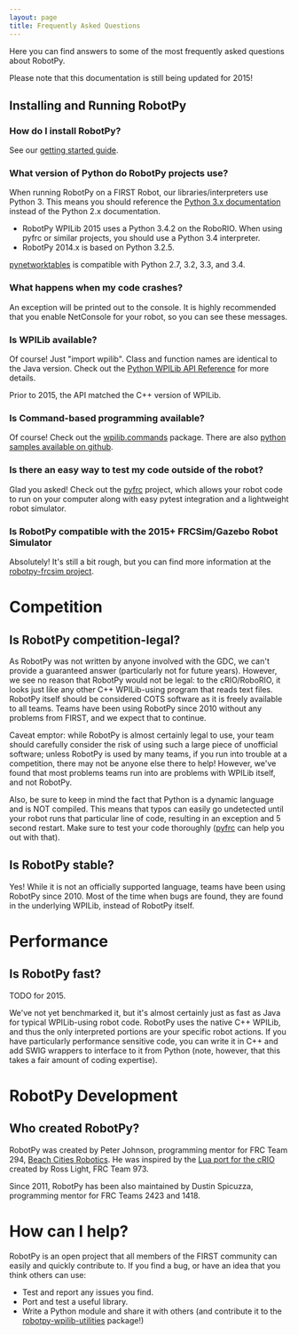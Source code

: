 ```yaml
---
layout: page
title: Frequently Asked Questions
---
```


Here you can find answers to some of the most frequently asked questions about RobotPy.

<p class="message">Please note that this documentation is still being updated for 2015!</p>

## Installing and Running RobotPy

### How do I install RobotPy?

See our [getting started guide](http://robotpy.readthedocs.org/en/latest/getting_started.html).

### What version of Python do RobotPy projects use?

When running RobotPy on a FIRST Robot, our libraries/interpreters use Python 3.  This means you should reference the [Python 3.x documentation](http://docs.python.org/py3k/) instead of the Python 2.x documentation.

* RobotPy WPILib 2015 uses a Python 3.4.2 on the RoboRIO. When using pyfrc or similar projects, you should use a Python 3.4 interpreter.
* RobotPy 2014.x is based on Python 3.2.5.

[pynetworktables](https://github.com/robotpy/pynetworktables) is compatible with Python 2.7, 3.2, 3.3, and 3.4. 


### What happens when my code crashes?

An exception will be printed out to the console. It is highly recommended that you enable NetConsole for your robot, so you can see these messages.

### Is WPILib available?

Of course!  Just "import wpilib". Class and function names are identical to the Java version. Check out the [Python WPILib API Reference](http://robotpy.readthedocs.org/en/latest/wpilib.html) for more details.

Prior to 2015, the API matched the C++ version of WPILib.

### Is Command-based programming available?

Of course! Check out the [wpilib.commands](http://robotpy.readthedocs.org/en/latest/wpilib.command.html) package. There are also [python samples available on github](https://github.com/robotpy/robotpy-wpilib/tree/master/examples/command-based).

### Is there an easy way to test my code outside of the robot?

Glad you asked! Check out the [pyfrc](http://github.com/robotpy/pyfrc) project, which allows your robot code to run on your computer along with easy pytest integration and a lightweight robot simulator.

### Is RobotPy compatible with the 2015+ FRCSim/Gazebo Robot Simulator

Absolutely! It's still a bit rough, but you can find more information at the [robotpy-frcsim project](https://github.com/robotpy/robotpy-frcsim).

# Competition

## Is RobotPy competition-legal?

As RobotPy was not written by anyone involved with the GDC, we can't provide a guaranteed answer (particularly not for future years).  However, we see no reason that RobotPy would not be legal: to the cRIO/RoboRIO, it looks just like any other C++ WPILib-using program that reads text files.  RobotPy itself should be considered COTS software as it is freely available to all teams. Teams have been using RobotPy since 2010 without any problems from FIRST, and we expect that to continue.

Caveat emptor: while RobotPy is almost certainly legal to use, your team should carefully consider the risk of using such a large piece of unofficial software; unless RobotPy is used by many teams, if you run into trouble at a competition, there may not be anyone else there to help! However, we've found that most problems teams run into are problems with WPILib itself, and not RobotPy.

Also, be sure to keep in mind the fact that Python is a dynamic language and is NOT compiled.  This means that typos can easily go undetected until your robot runs that particular line of code, resulting in an exception and 5 second restart.  Make sure to test your code thoroughly ([pyfrc](http://github.com/robotpy/pyfrc) can help you out with that). 

## Is RobotPy stable?

Yes! While it is not an officially supported language, teams have been using RobotPy since 2010. Most of the time when bugs are found, they are found in the underlying WPILib, instead of RobotPy itself.

# Performance

## Is RobotPy fast?

TODO for 2015.

We've not yet benchmarked it, but it's almost certainly just as fast as Java for typical WPILib-using robot code.  RobotPy uses the native C++ WPILib, and thus the only interpreted portions are your specific robot actions.  If you have particularly performance sensitive code, you can write it in C++ and add SWIG wrappers to interface to it from Python (note, however, that this takes a fair amount of coding expertise).

# RobotPy Development

## Who created RobotPy?

RobotPy was created by Peter Johnson, programming mentor for FRC Team 294, [Beach Cities Robotics](http://www.bcrobotics.org/).  He was inspired by the [Lua port for the cRIO](http://redmine.zombiezen.com/projects/greyhoundlua/) created by Ross Light, FRC Team 973.

Since 2011, RobotPy has been also maintained by Dustin Spicuzza, programming mentor for FRC Teams 2423 and 1418.

# How can I help?

RobotPy is an open project that all members of the FIRST community can easily and quickly contribute to. If you find a bug, or have an idea that you think others can use:

* Test and report any issues you find.
* Port and test a useful library.
* Write a Python module and share it with others (and contribute it to the [robotpy-wpilib-utilities](https://github.com/robotpy/robotpy-wpilib-utilities) package!)
